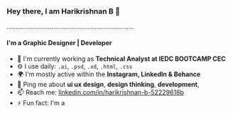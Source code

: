 ### Hey there, I am Harikrishnan B 👋

.......................................................................

#### I'm a Graphic Designer | Developer 

- 🏢 I'm currently working as **Technical Analyst at IEDC BOOTCAMP CEC**
- ⚙️ I use daily: `.ai`, `.psd`, `.xd`, `.html`, `.css`
- 🌍 I'm mostly active within the **Instagram, LinkedIn & Behance**
- 💬 Ping me about **ui ux design**, **design thinking**, **development**,
- 📫 Reach me: [linkedin.com/in/harikrishnan-b-52229618b](https://www.linkedin.com/in/harikrishnan-b-52229618b/)
- ⚡️ Fun fact: I'm a  


